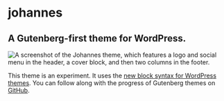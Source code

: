 # johannes

## A Gutenberg-first theme for WordPress.

![A screenshot of the Johannes theme, which features a logo and social menu in the header, a cover block, and then two columns in the footer.](https://cldup.com/9VcRmIDKmd.png "Johannes Screenshot")

This theme is an experiment. It uses the [new block syntax for WordPress themes](https://developer.wordpress.org/block-editor/developers/themes/block-based-themes/). You can follow along with the progress of Gutenberg themes on [GitHub](https://github.com/WordPress/gutenberg/pull/18925).
